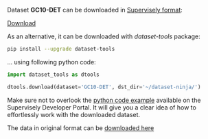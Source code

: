 Dataset **GC10-DET** can be downloaded in [Supervisely format](https://developer.supervisely.com/api-references/supervisely-annotation-json-format):

 [Download](https://assets.supervisely.com/supervisely-supervisely-assets-public/teams_storage/W/b/ia/lu24TxOensJj6q4eJpopbYn5EPymiQLNPvC7lWq27aTfBx3uaRGarbl8w5YUq7TvnNYUikv8npBVBHhxDEs9h7Tej0gVhn0wRsIIRJeHZoYdmG6DhCQU9BnxoaM1.tar)

As an alternative, it can be downloaded with *dataset-tools* package:
``` bash
pip install --upgrade dataset-tools
```

... using following python code:
``` python
import dataset_tools as dtools

dtools.download(dataset='GC10-DET', dst_dir='~/dataset-ninja/')
```
Make sure not to overlook the [python code example](https://developer.supervisely.com/getting-started/python-sdk-tutorials/iterate-over-a-local-project) available on the Supervisely Developer Portal. It will give you a clear idea of how to effortlessly work with the downloaded dataset.

The data in original format can be [downloaded here](https://www.kaggle.com/datasets/alex000kim/gc10det/download?datasetVersionNumber=1)